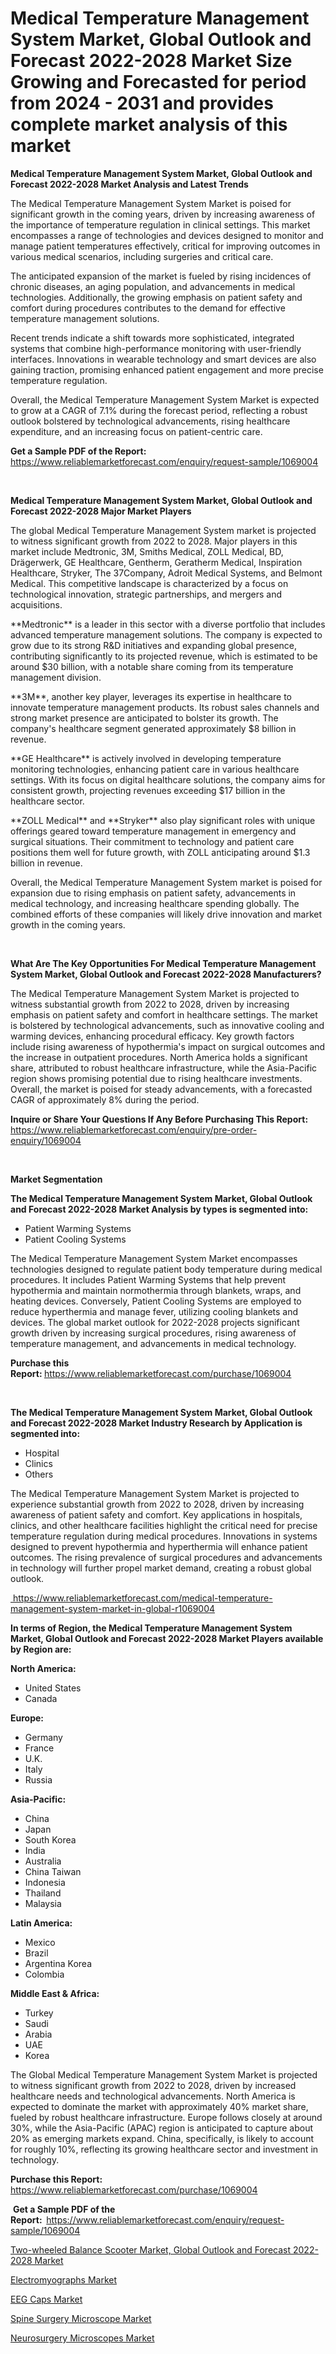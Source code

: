<p><h1>Medical Temperature Management System Market, Global Outlook and Forecast 2022-2028 Market Size Growing and Forecasted for period from 2024 - 2031 and provides complete market analysis of this market</h1></p><p><strong>Medical Temperature Management System Market, Global Outlook and Forecast 2022-2028 Market Analysis and Latest Trends</strong></p>
<p><p>The Medical Temperature Management System Market is poised for significant growth in the coming years, driven by increasing awareness of the importance of temperature regulation in clinical settings. This market encompasses a range of technologies and devices designed to monitor and manage patient temperatures effectively, critical for improving outcomes in various medical scenarios, including surgeries and critical care. </p><p>The anticipated expansion of the market is fueled by rising incidences of chronic diseases, an aging population, and advancements in medical technologies. Additionally, the growing emphasis on patient safety and comfort during procedures contributes to the demand for effective temperature management solutions. </p><p>Recent trends indicate a shift towards more sophisticated, integrated systems that combine high-performance monitoring with user-friendly interfaces. Innovations in wearable technology and smart devices are also gaining traction, promising enhanced patient engagement and more precise temperature regulation. </p><p>Overall, the Medical Temperature Management System Market is expected to grow at a CAGR of 7.1% during the forecast period, reflecting a robust outlook bolstered by technological advancements, rising healthcare expenditure, and an increasing focus on patient-centric care.</p></p>
<p><strong>Get a Sample PDF of the Report:&nbsp;</strong> <a href="https://www.reliablemarketforecast.com/enquiry/request-sample/1069004?utm_campaign=1169&utm_medium=2&utm_source=Github&utm_content=ia&utm_term=25122024&utm_id=medical-temperature-management-system-market-global-outlook-and-forecast-2022-2028">https://www.reliablemarketforecast.com/enquiry/request-sample/1069004</a></p>
<p>&nbsp;</p>
<p><strong>Medical Temperature Management System Market, Global Outlook and Forecast 2022-2028 Major Market Players</strong></p>
<p><p>The global Medical Temperature Management System market is projected to witness significant growth from 2022 to 2028. Major players in this market include Medtronic, 3M, Smiths Medical, ZOLL Medical, BD, Drägerwerk, GE Healthcare, Gentherm, Geratherm Medical, Inspiration Healthcare, Stryker, The 37Company, Adroit Medical Systems, and Belmont Medical. This competitive landscape is characterized by a focus on technological innovation, strategic partnerships, and mergers and acquisitions.</p><p>**Medtronic** is a leader in this sector with a diverse portfolio that includes advanced temperature management solutions. The company is expected to grow due to its strong R&D initiatives and expanding global presence, contributing significantly to its projected revenue, which is estimated to be around $30 billion, with a notable share coming from its temperature management division.</p><p>**3M**, another key player, leverages its expertise in healthcare to innovate temperature management products. Its robust sales channels and strong market presence are anticipated to bolster its growth. The company's healthcare segment generated approximately $8 billion in revenue.</p><p>**GE Healthcare** is actively involved in developing temperature monitoring technologies, enhancing patient care in various healthcare settings. With its focus on digital healthcare solutions, the company aims for consistent growth, projecting revenues exceeding $17 billion in the healthcare sector.</p><p>**ZOLL Medical** and **Stryker** also play significant roles with unique offerings geared toward temperature management in emergency and surgical situations. Their commitment to technology and patient care positions them well for future growth, with ZOLL anticipating around $1.3 billion in revenue.</p><p>Overall, the Medical Temperature Management System market is poised for expansion due to rising emphasis on patient safety, advancements in medical technology, and increasing healthcare spending globally. The combined efforts of these companies will likely drive innovation and market growth in the coming years.</p></p>
<p>&nbsp;</p>
<p><strong>What Are The Key Opportunities For Medical Temperature Management System Market, Global Outlook and Forecast 2022-2028 Manufacturers?</strong></p>
<p><p>The Medical Temperature Management System Market is projected to witness substantial growth from 2022 to 2028, driven by increasing emphasis on patient safety and comfort in healthcare settings. The market is bolstered by technological advancements, such as innovative cooling and warming devices, enhancing procedural efficacy. Key growth factors include rising awareness of hypothermia's impact on surgical outcomes and the increase in outpatient procedures. North America holds a significant share, attributed to robust healthcare infrastructure, while the Asia-Pacific region shows promising potential due to rising healthcare investments. Overall, the market is poised for steady advancements, with a forecasted CAGR of approximately 8% during the period.</p></p>
<p><strong>Inquire or Share Your Questions If Any Before Purchasing This Report:</strong> <a href="https://www.reliablemarketforecast.com/enquiry/pre-order-enquiry/1069004?utm_campaign=1169&utm_medium=2&utm_source=Github&utm_content=ia&utm_term=25122024&utm_id=medical-temperature-management-system-market-global-outlook-and-forecast-2022-2028">https://www.reliablemarketforecast.com/enquiry/pre-order-enquiry/1069004</a></p>
<p>&nbsp;</p>
<p><strong>Market Segmentation</strong></p>
<p><strong>The Medical Temperature Management System Market, Global Outlook and Forecast 2022-2028 Market Analysis by types is segmented into:</strong></p>
<p><ul><li>Patient Warming Systems</li><li>Patient Cooling Systems</li></ul></p>
<p><p>The Medical Temperature Management System Market encompasses technologies designed to regulate patient body temperature during medical procedures. It includes Patient Warming Systems that help prevent hypothermia and maintain normothermia through blankets, wraps, and heating devices. Conversely, Patient Cooling Systems are employed to reduce hyperthermia and manage fever, utilizing cooling blankets and devices. The global market outlook for 2022-2028 projects significant growth driven by increasing surgical procedures, rising awareness of temperature management, and advancements in medical technology.</p></p>
<p><strong>Purchase this Report:&nbsp;</strong><a href="https://www.reliablemarketforecast.com/purchase/1069004?utm_campaign=1169&utm_medium=2&utm_source=Github&utm_content=ia&utm_term=25122024&utm_id=medical-temperature-management-system-market-global-outlook-and-forecast-2022-2028">https://www.reliablemarketforecast.com/purchase/1069004</a></p>
<p>&nbsp;</p>
<p><strong>The Medical Temperature Management System Market, Global Outlook and Forecast 2022-2028 Market Industry Research by Application is segmented into:</strong></p>
<p><ul><li>Hospital</li><li>Clinics</li><li>Others</li></ul></p>
<p><p>The Medical Temperature Management System Market is projected to experience substantial growth from 2022 to 2028, driven by increasing awareness of patient safety and comfort. Key applications in hospitals, clinics, and other healthcare facilities highlight the critical need for precise temperature regulation during medical procedures. Innovations in systems designed to prevent hypothermia and hyperthermia will enhance patient outcomes. The rising prevalence of surgical procedures and advancements in technology will further propel market demand, creating a robust global outlook.</p></p>
<p><a href="https://www.reliablemarketforecast.com/medical-temperature-management-system-market-in-global-r1069004?utm_campaign=1169&utm_medium=2&utm_source=Github&utm_content=ia&utm_term=25122024&utm_id=medical-temperature-management-system-market-global-outlook-and-forecast-2022-2028">&nbsp;https://www.reliablemarketforecast.com/medical-temperature-management-system-market-in-global-r1069004</a></p>
<p><strong>In terms of Region, the Medical Temperature Management System Market, Global Outlook and Forecast 2022-2028 Market Players available by Region are:</strong></p>
<p>
    <p> <strong> North America: </strong>
        <ul>
            <li>United States</li>
            <li>Canada</li>
        </ul>
        </p> 
    <p> <strong> Europe: </strong>
        <ul>
            <li>Germany</li>
            <li>France</li>
            <li>U.K.</li>
            <li>Italy</li>
            <li>Russia</li>
        </ul>
        </p> 
    <p> <strong> Asia-Pacific: </strong>
        <ul>
            <li>China</li>
            <li>Japan</li>
            <li>South Korea</li>
            <li>India</li>
            <li>Australia</li>
            <li>China Taiwan</li>
            <li>Indonesia</li>
            <li>Thailand</li>
            <li>Malaysia</li>
        </ul>
        </p> 
    <p> <strong> Latin America: </strong>
        <ul>
            <li>Mexico</li>
            <li>Brazil</li>
            <li>Argentina Korea</li>
            <li>Colombia</li>
        </ul>
        </p> 
    <p> <strong> Middle East & Africa: </strong>
        <ul>
            <li>Turkey</li>
            <li>Saudi</li>
            <li>Arabia</li>
            <li>UAE</li>
            <li>Korea</li>
        </ul>
    </p>
    </p>
<p><p>The Global Medical Temperature Management System Market is projected to witness significant growth from 2022 to 2028, driven by increased healthcare needs and technological advancements. North America is expected to dominate the market with approximately 40% market share, fueled by robust healthcare infrastructure. Europe follows closely at around 30%, while the Asia-Pacific (APAC) region is anticipated to capture about 20% as emerging markets expand. China, specifically, is likely to account for roughly 10%, reflecting its growing healthcare sector and investment in technology.</p></p>
<p><strong>Purchase this Report: </strong><a href="https://www.reliablemarketforecast.com/purchase/1069004?utm_campaign=1169&utm_medium=2&utm_source=Github&utm_content=ia&utm_term=25122024&utm_id=medical-temperature-management-system-market-global-outlook-and-forecast-2022-2028">https://www.reliablemarketforecast.com/purchase/1069004</a></p>
<p>&nbsp;<strong>Get a Sample PDF of the Report:&nbsp;&nbsp;</strong><a href="https://www.reliablemarketforecast.com/enquiry/request-sample/1069004?utm_campaign=1169&utm_medium=2&utm_source=Github&utm_content=ia&utm_term=25122024&utm_id=medical-temperature-management-system-market-global-outlook-and-forecast-2022-2028">https://www.reliablemarketforecast.com/enquiry/request-sample/1069004</a></p>
<p><strong></strong></p>
<p><p><a href="https://github.com/pizolina/Market-Research-Report-List-6/blob/main/two-wheeled-balance-scooter-market-global-outlook-and-forecast-2022-2028-market.md?utm_campaign=1169&utm_medium=2&utm_source=Github&utm_content=ia&utm_term=25122024&utm_id=medical-temperature-management-system-market-global-outlook-and-forecast-2022-2028">Two-wheeled Balance Scooter Market, Global Outlook and Forecast 2022-2028 Market</a></p><p><a href="https://www.linkedin.com/pulse/strategic-roadmap-global-electromyographs-market-insights-opportunities-nknsc?utm_campaign=1169&utm_medium=2&utm_source=Github&utm_content=ia&utm_term=25122024&utm_id=medical-temperature-management-system-market-global-outlook-and-forecast-2022-2028">Electromyographs Market</a></p><p><a href="https://www.linkedin.com/pulse/future-eeg-caps-market-2024-2031-growth-forecast-66-xvt2c?utm_campaign=1169&utm_medium=2&utm_source=Github&utm_content=ia&utm_term=25122024&utm_id=medical-temperature-management-system-market-global-outlook-and-forecast-2022-2028">EEG Caps Market</a></p><p><a href="https://www.linkedin.com/pulse/spine-surgery-microscope-market-insights-encompass-historical-1d8wc?utm_campaign=1169&utm_medium=2&utm_source=Github&utm_content=ia&utm_term=25122024&utm_id=medical-temperature-management-system-market-global-outlook-and-forecast-2022-2028">Spine Surgery Microscope Market</a></p><p><a href="https://www.linkedin.com/pulse/in-depth-analysis-size-neurosurgery-microscopes-market-its-55mdc?utm_campaign=1169&utm_medium=2&utm_source=Github&utm_content=ia&utm_term=25122024&utm_id=medical-temperature-management-system-market-global-outlook-and-forecast-2022-2028">Neurosurgery Microscopes Market</a></p></p>
